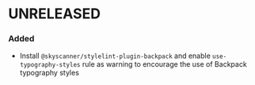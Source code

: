 # UNRELEASED

### Added

- Install `@skyscanner/stylelint-plugin-backpack` and enable `use-typography-styles` rule as warning to encourage the use of Backpack typography styles